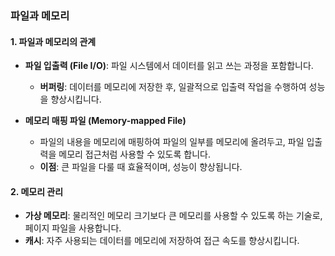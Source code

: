 ### 파일과 메모리

#### 1. 파일과 메모리의 관계

- **파일 입출력 (File I/O)**: 파일 시스템에서 데이터를 읽고 쓰는 과정을 포함합니다.
  - **버퍼링**: 데이터를 메모리에 저장한 후, 일괄적으로 입출력 작업을 수행하여 성능을 향상시킵니다.

- **메모리 매핑 파일 (Memory-mapped File)**
  - 파일의 내용을 메모리에 매핑하여 파일의 일부를 메모리에 올려두고, 파일 입출력을 메모리 접근처럼 사용할 수 있도록 합니다.
  - **이점**: 큰 파일을 다룰 때 효율적이며, 성능이 향상됩니다.

#### 2. 메모리 관리

- **가상 메모리**: 물리적인 메모리 크기보다 큰 메모리를 사용할 수 있도록 하는 기술로, 페이지 파일을 사용합니다.
- **캐시**: 자주 사용되는 데이터를 메모리에 저장하여 접근 속도를 향상시킵니다.